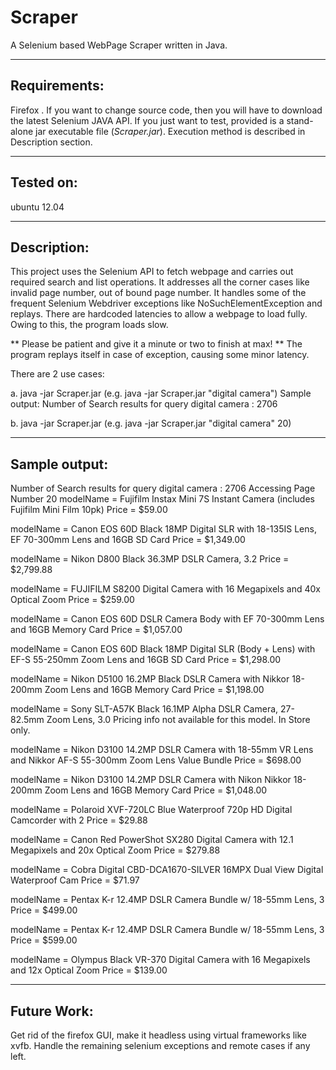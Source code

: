 Scraper
=======

A Selenium based WebPage Scraper written in Java. 

---------------
Requirements:
---------------
Firefox . If you want to change source code, then you will have to download the latest Selenium JAVA API. 
If you just want to test, provided is a stand-alone jar executable file  (_Scraper.jar_). Execution method is described in Description section.

---------------
Tested on: 
---------------
ubuntu 12.04

---------------
Description:
---------------
This project uses the Selenium API to fetch webpage and carries out required search and list operations. It addresses all the corner cases like invalid page number, out of bound page number. It handles some of the frequent Selenium Webdriver exceptions like NoSuchElementException and replays. 
There are hardcoded latencies to allow a  webpage to load fully. Owing to this, the program loads slow. 

** Please be patient and give it a minute or two to finish at max!  ** The program replays itself in case of exception, causing some minor latency.

There are 2 use cases:

a. java -jar Scraper.jar <keyword> (e.g. java -jar Scraper.jar "digital camera")
Sample output: Number of Search results for query digital camera  : 2706

b. java -jar Scraper.jar <keyword> <page number> (e.g. java -jar Scraper.jar "digital camera" 20)

---------------
Sample output: 
---------------

Number of Search results for query digital camera  : 2706
Accessing Page Number 20
modelName = Fujifilm Instax Mini 7S Instant Camera (includes Fujifilm Mini Film 10pk)
Price = $59.00

modelName = Canon EOS 60D Black 18MP Digital SLR with 18-135IS Lens, EF 70-300mm Lens and 16GB SD Card
Price = $1,349.00

modelName = Nikon D800 Black 36.3MP DSLR Camera, 3.2
Price = $2,799.88

modelName = FUJIFILM S8200 Digital Camera with 16 Megapixels and 40x Optical Zoom
Price = $259.00

modelName = Canon EOS 60D DSLR Camera Body with EF 70-300mm Lens and 16GB Memory Card
Price = $1,057.00

modelName = Canon EOS 60D Black 18MP Digital SLR (Body + Lens) with EF-S 55-250mm Zoom Lens and 16GB SD Card
Price = $1,298.00

modelName = Nikon D5100 16.2MP Black DSLR Camera with Nikkor 18-200mm Zoom Lens and 16GB Memory Card
Price = $1,198.00

modelName = Sony SLT-A57K Black 16.1MP Alpha DSLR Camera, 27-82.5mm Zoom Lens, 3.0
Pricing info not available for this model. In Store only. 

modelName = Nikon D3100 14.2MP DSLR Camera with 18-55mm VR Lens and Nikkor AF-S 55-300mm Zoom Lens Value Bundle
Price = $698.00

modelName = Nikon D3100 14.2MP DSLR Camera with Nikon Nikkor 18-200mm Zoom Lens and 16GB Memory Card
Price = $1,048.00

modelName = Polaroid XVF-720LC Blue Waterproof 720p HD Digital Camcorder with 2
Price = $29.88

modelName = Canon Red PowerShot SX280 Digital Camera with 12.1 Megapixels and 20x Optical Zoom
Price = $279.88

modelName = Cobra Digital CBD-DCA1670-SILVER 16MPX Dual View Digital Waterproof Cam
Price = $71.97

modelName = Pentax K-r 12.4MP DSLR Camera Bundle w/ 18-55mm Lens, 3
Price = $499.00

modelName = Pentax K-r 12.4MP DSLR Camera Bundle w/ 18-55mm Lens, 3
Price = $599.00

modelName = Olympus Black VR-370 Digital Camera with 16 Megapixels and 12x Optical Zoom
Price = $139.00

---------------
Future Work:
---------------
Get rid of the firefox GUI, make it headless using virtual frameworks like xvfb. Handle the remaining selenium exceptions and remote cases if any left.


